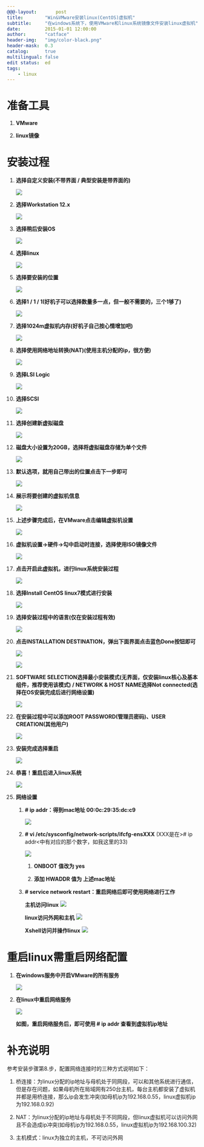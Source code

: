 ```yaml
---
@@@-layout:       post
title:        "Win&VMware安装linux(CentOS)虚拟机"
subtitle:     "在windows系统下，使用VMware和linux系统镜像文件安装linux虚拟机"
date:         2015-01-01 12:00:00
author:       "catface"
header-img:   "img/color-black.png"
header-mask:  0.3
catalog:      true
multilingual: false
edit status:  ed
tags:
    - linux
---
```


# 准备工具

1. **VMware**

2. **linux镜像**

# 安装过程

1. **选择自定义安装(不带界面 / 典型安装是带界面的)**

	![](https://imgconvert.csdnimg.cn/aHR0cDovL2ltZy5ibG9nLmNzZG4ubmV0LzIwMTcwODI5MjEwNzAwMTYy)

2. **选择Workstation 12.x**

	![](https://imgconvert.csdnimg.cn/aHR0cDovL2ltZy5ibG9nLmNzZG4ubmV0LzIwMTcwODI5MjEwNzE2OTcz)

3. **选择稍后安装OS**

	![](https://imgconvert.csdnimg.cn/aHR0cDovL2ltZy5ibG9nLmNzZG4ubmV0LzIwMTcwODI5MjEwNzI5MzY0)

4. **选择linux**

	![](https://imgconvert.csdnimg.cn/aHR0cDovL2ltZy5ibG9nLmNzZG4ubmV0LzIwMTcwODI5MjEwNzQxOTU3)

5. **选择要安装的位置**

	![](https://imgconvert.csdnimg.cn/aHR0cDovL2ltZy5ibG9nLmNzZG4ubmV0LzIwMTcwODI5MjEwNzU0ODUw)

6. **选择1 / 1 / 1(好机子可以选择数量多一点，但一般不需要的，三个1够了)**

	![](https://imgconvert.csdnimg.cn/aHR0cDovL2ltZy5ibG9nLmNzZG4ubmV0LzIwMTcwODI5MjEwODEwNzU4)

7. **选择1024m虚拟机内存(好机子自己按心情增加吧)**

	![](https://imgconvert.csdnimg.cn/aHR0cDovL2ltZy5ibG9nLmNzZG4ubmV0LzIwMTcwODI5MjEwODQxODU4)

8. **选择使用网络地址转换(NAT)(使用主机分配的ip，很方便)**

	![](https://imgconvert.csdnimg.cn/aHR0cDovL2ltZy5ibG9nLmNzZG4ubmV0LzIwMTcwODI5MjEwODU0ODE5)

9. **选择LSI Logic**

	![](https://imgconvert.csdnimg.cn/aHR0cDovL2ltZy5ibG9nLmNzZG4ubmV0LzIwMTcwODI5MjEwOTA1ODAw)

10. **选择SCSI**

	![](https://imgconvert.csdnimg.cn/aHR0cDovL2ltZy5ibG9nLmNzZG4ubmV0LzIwMTcwODI5MjEwOTE3NjM5)

11. **选择创建新虚拟磁盘**

	![](https://imgconvert.csdnimg.cn/aHR0cDovL2ltZy5ibG9nLmNzZG4ubmV0LzIwMTcwODI5MjEwOTMwMzM4)

12. **磁盘大小设置为20GB，选择将虚拟磁盘存储为单个文件**

	![](https://imgconvert.csdnimg.cn/aHR0cDovL2ltZy5ibG9nLmNzZG4ubmV0LzIwMTcwODI5MjEwOTQyNzk0)

13. **默认选项，就用自己带出的位置点击下一步即可**

	![](https://imgconvert.csdnimg.cn/aHR0cDovL2ltZy5ibG9nLmNzZG4ubmV0LzIwMTcwODI5MjEwOTUzNDQ5)

14. **展示将要创建的虚拟机信息**

	![](https://imgconvert.csdnimg.cn/aHR0cDovL2ltZy5ibG9nLmNzZG4ubmV0LzIwMTcwODI5MjExMDA1MDcz)

15. **上述步骤完成后，在VMware点击编辑虚拟机设置**

	![](https://imgconvert.csdnimg.cn/aHR0cDovL2ltZy5ibG9nLmNzZG4ubmV0LzIwMTcwODI5MjExMDE2MTM0)

16. **虚拟机设置->硬件->勾中启动时连接，选择使用ISO镜像文件**

	![](https://imgconvert.csdnimg.cn/aHR0cDovL2ltZy5ibG9nLmNzZG4ubmV0LzIwMTcwODI5MjExMDI2ODEy)

17. **点击开启此虚拟机，进行linux系统安装过程**

	![](https://imgconvert.csdnimg.cn/aHR0cDovL2ltZy5ibG9nLmNzZG4ubmV0LzIwMTcwODI5MjExMDM3NDc3)

18. **选择Install CentOS linux7模式进行安装**

	![](https://imgconvert.csdnimg.cn/aHR0cDovL2ltZy5ibG9nLmNzZG4ubmV0LzIwMTcwODI5MjExMDQ5NzQz)

19. **选择安装过程中的语言(仅在安装过程有效)**

	![](https://imgconvert.csdnimg.cn/aHR0cDovL2ltZy5ibG9nLmNzZG4ubmV0LzIwMTcwODI5MjExMTAwODc5)

20. **点击INSTALLATION DESTINATION，弹出下面界面点击蓝色Done按钮即可**

	![](https://imgconvert.csdnimg.cn/aHR0cDovL2ltZy5ibG9nLmNzZG4ubmV0LzIwMTcwODI5MjExMTExNTk1)

	![](https://imgconvert.csdnimg.cn/aHR0cDovL2ltZy5ibG9nLmNzZG4ubmV0LzIwMTcwODI5MjExMTI0Njgy)

21. **SOFTWARE SELECTION选择最小安装模式(无界面，仅安装linux核心及基本组件，推荐使用该模式) / NETWORK & HOST NAME选择Not connected(选择在OS安装完成后进行网络设置)**

	![](https://imgconvert.csdnimg.cn/aHR0cDovL2ltZy5ibG9nLmNzZG4ubmV0LzIwMTcwODI5MjExMTM2OTIz)

22. **在安装过程中可以添加ROOT PASSWORD(管理员密码)、USER CREATION(其他用户)**

	![](https://imgconvert.csdnimg.cn/aHR0cDovL2ltZy5ibG9nLmNzZG4ubmV0LzIwMTcwODI5MjExMTQ3ODEz)

23. **安装完成选择重启**

	![](https://imgconvert.csdnimg.cn/aHR0cDovL2ltZy5ibG9nLmNzZG4ubmV0LzIwMTcwODI5MjExMTU3ODQ3)

24. **恭喜！重启后进入linux系统**

	![](https://imgconvert.csdnimg.cn/aHR0cDovL2ltZy5ibG9nLmNzZG4ubmV0LzIwMTcwODI5MjExMjA3Mzg3)

25. **网络设置**

	1. **# ip addr：得到mac地址 00:0c:29:35:dc:c9**
	
		![](https://imgconvert.csdnimg.cn/aHR0cDovL2ltZy5ibG9nLmNzZG4ubmV0LzIwMTcwODI5MjE0NTA0OTg1)

	2. **# vi /etc/sysconfig/network-scripts/ifcfg-ensXXX**
		(XXX是在># ip addr<中有对应的那个数字，如我这里的33)

		![](https://imgconvert.csdnimg.cn/aHR0cDovL2ltZy5ibG9nLmNzZG4ubmV0LzIwMTcwODI5MjE1MTM5NjE5)

		1. **ONBOOT 值改为 yes**
		
		2. **添加 HWADDR 值为 上述mac地址**

	3. **# service network restart：重启网络后即可使用网络进行工作**

		**主机访问linux**
	![](https://imgconvert.csdnimg.cn/aHR0cDovL2ltZy5ibG9nLmNzZG4ubmV0LzIwMTcwODI5MjIwNjI4OTYw)

		**linux访问外网和主机**
	![](https://imgconvert.csdnimg.cn/aHR0cDovL2ltZy5ibG9nLmNzZG4ubmV0LzIwMTcwODI5MjE1OTU3NDcy)

		**Xshell访问并操作linux**
	![](https://imgconvert.csdnimg.cn/aHR0cDovL2ltZy5ibG9nLmNzZG4ubmV0LzIwMTcwODI5MjIwOTM3ODQ2)

# 重启linux需重启网络配置

1. **在windows服务中开启VMware的所有服务**

	![](https://imgconvert.csdnimg.cn/aHR0cDovL2ltZy5ibG9nLmNzZG4ubmV0LzIwMTcwODMxMjAzNjI0ODUw)

2. **在linux中重启网络服务**

	![](https://imgconvert.csdnimg.cn/aHR0cDovL2ltZy5ibG9nLmNzZG4ubmV0LzIwMTcwODMxMjAzNzEzMDUy)

	**如图，重启网络服务后，即可使用 # ip addr 查看到虚拟机ip地址**
	
# 补充说明

参考安装步骤第8.步，配置网络连接时的三种方式说明如下：

1. 桥连接：为linux分配的ip地址与母机处于同网段，可以和其他系统进行通信，但是存在问题，如果母机所在局域网有250台主机，每台主机都安装了虚拟机并都是用桥连接，那么ip会发生冲突(如母机ip为192.168.0.55，linux虚拟机ip为192.168.0.92)

2. NAT：为linux分配的ip地址与母机处于不同网段，但linux虚拟机可以访问外网且不会造成ip冲突(如母机ip为192.168.0.55，linux虚拟机ip为192.168.100.32)

3. 主机模式：linux为独立的主机，不可访问外网
